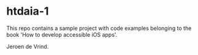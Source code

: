 # htdaia-1

This repo contains a sample project with code examples belonging to the book 'How to develop accessible iOS apps'.

Jeroen de Vrind.
